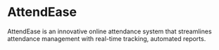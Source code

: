 # AttendEase
AttendEase is an innovative online attendance system that streamlines attendance management with real-time tracking, automated reports.
